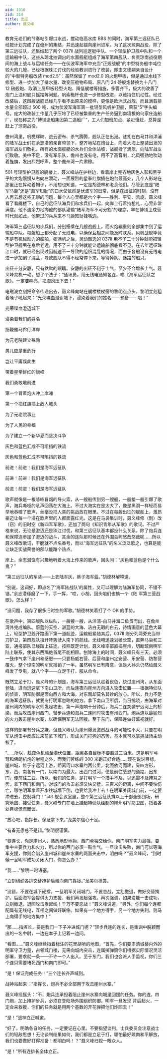 ```yaml
---
aid: 1010
zid: 314
title: 出征
author: 聂义峰
---
```


教育元老们的节奏帖引爆口水战，搅动临高水库 BBS 的同时，海军第三远征队已经按计划完成了在儋州的集结，并迅速起锚向崖州进军。为了这次琼南战役，除了第三远征队，还集结起了两个 037II 战列巡逻艇中队、一个轻型护卫舰中队和一个运输船中队，这些从琼北抽调出的水面舰艇组成了海军第四舰队，负责琼南战役期间的海上战斗与运输任务——在伏波军海军中充当“正规战舰”的中型特务船中吨位较大的几艘，已经根据珠江讨伐的经验教训进行了改装，即由文德嗣亲自设计的“中型特务船改装 mod2.5”：虽然保留了 mod2.0 的火炮甲板，但是通过水线下修型、进一步加大了排水量、改变压舱物布局、原八门 24 磅舰炮替换为十八门 12 磅舰炮、取消上层甲板轻型火炮、降低艉楼等措施，多管齐下，极大的改善了炮门上浪和舰只摇摆等问题。帆索桅杆也进一步修型改进，以维持住机动性。经过改装后，这四艘战舰已经几乎看不出原来的模样，更像是欧洲式战舰，而且满载排水量全部超过 500 吨，成为伏波军海军第一批轻型风帆护卫舰，荣获“5”字头编号。庞大的改装工作量几乎压垮了已经被繁重的生产任务逼到南墙根的何家庄造船厂，现在称之为“博铺造船集团第二造船厂”，工人们加班加点、紧赶慢赶，总算是赶上了琼南战役。

儋州湾里，帆桅辉映、战云密布、杀气腾腾，舰队正在出港。驻扎在白马井和洋浦的陆军战士们在余志潜的亲自带领下，整齐地站在炮台上，向着大海上整装出发的海军战友们敬礼。所有的水面舰艇的水兵们全体站坡，战舰挂了满旗，向陆军战友们致敬。美中不足，没有军乐队，儋州也没有电，用不了高音喇，北风强劲地吹动着旌旗，发出烈烈呼声，整个儋州湾一片肃穆。

501 号轻型护卫舰的艉楼上，聂义峰站在护栏边，看着岸上整齐地灰色人影和黑乎乎的大炮慢慢从右向左滑动，一面展烈的星拳红旗插在炮台最高处，几个人影站在那里正在挥动着帽子，不用想也知道，一定是胡德林和老余他们。尽管到底是“陆军马鹿”还是“海军知耻”的口水仗依然是伏波军的日常，但是在出征的时刻，没有人再去想这些无聊的问题，每个人心里都是六个字——胜利、平安、凯旋。聂义峰看了看艉楼下，自己的远征队海兵们和水兵们一起，向岸上行着持枪礼，心里非常满意。他不遗余力地向他的部队灌输“陆军海军不可分割”的理念，早在博铺卫戍营时代就如此，他带过的兵从来不马鹿知耻挂嘴边。

海军第三远征队的步兵们，分别搭乘在几艘战舰上，而火炮辎重则全部集中到了运输船中队。每艘船上都分配了无线电，以确保互相之间能及时联系。风帆战舰毕竟不是有机械动力的船舶，张满帆之后，灵动飘逸的 037II 用不了二十分钟就能把轻型护卫舰甩在身后老远，用不了三十分钟就能让运输船彻底看不见。在去年远征珠江口时，就已经出现过因航速不一导致的组织混乱的情况，而由于各船没有无线电进一步加剧了混乱，导致舰队不得不经常停下来，等待掉队、迷路的船只。

出征十分安静，只有默默的眼睛。安静的出征不利于士气，至少不会增长士气。聂义峰灵机一动，想了个法子：“通讯员，用无线电通知各连，唱《海军远征队之歌》，一定要响亮，把海风压下去！”

电磁波立刻把命令传递出去，聂义峰向站在艉楼楼梯旁的黎明点点头，黎明立刻粗着嗓子吼起来：“光荣喋血澄迈城下，浸染着我们的姓名——预备——唱！”

光荣喋血澄迈城下

浸染着我们的姓名

扬鞭催马伶仃洋岸

为元老院建立殊勋

男儿应是重危行

岂让平庸误此生

带着星拳鲜红的旗帜

我们勇敢地前进

第一个冒着炮火冲上岸滩

第一个把红旗插上敌人城头

为了元老院事业

为了人民的幸福

为了建立一个新华夏而坚决斗争

灰色和蓝色汇成不可阻挡的铁流

灰色和蓝色汇成不可阻挡的铁流

前进！前进！我们是海军远征队

前进！前进！我们是海军远征队

前进！前进！我们是海军远征队

歌声就像是一根哧哧冒烟的导火索，从一艘船传到另一艘船，一艘接一艘引爆了歌声，海兵嘶哑的吼声回荡在大海上。不过大海实在是太大了，像是黑洞一样轻而易举地吞噬了歌声，丝毫没把人类的挑战放在眼里。不过在每艘出征的舰船上，激昂豪迈让每一个浸在歌声里的人都面露红光。这是在马袅集训时，聂义峰修（剽）改（窃）的旧时空《新四军军歌》，还加了两句《知识青年从军歌》的歌词。不过严格来说，无论是澄迈还是珠江讨伐，和第三远征队基本都没什么关系，除了炮兵连和保障连参加了澄迈的战斗，其余的连队那时候还在外围岛屿悠哉悠哉呢……所以聂义峰改歌词，干脆就不点名番号，而以“海军远征队”的名义泛泛歌之，也算是能让缺乏实战荣誉的部队能蹭个热点。

岸上，余志潜饶有兴趣地听着大海上传来的歌声，回头问：“灰色和蓝色是个什么鬼？”

“第三远征队的军装——上衣陆军灰，裤子海军蓝。”胡德林解释道。

“别说，这词好，即点名了‘海军陆战队’的属性，又可以理解为陆海军协同，不错不错。”余志潜琢磨了一下，手一挥，“哎，小胡，回头咱们也搞一个《陆
军第三营战歌》，怎么样？”

“没问题，我存了很多旧时空的军歌。”胡德林笑着打了个 OK 的手势。

在歌声中，第四舰队以纵队，一艘接一艘，从洋浦-白马井海口鱼贯而出，在儋州湾外完成编队。蔚蓝的天空、湛蓝的大海、洁白无瑕的白云，诗情画意的蓝色大幕上，轻型护卫舰开路画下第一道航迹，运输船紧随其后，037II 则分列两旁充当带刀护卫，第四舰队拉开阵势驶入南下的航线。无线电迅速划破长空，直奔马袅和三亚，通报部队已经踏上征途。按照既定计划，聂义峰率部直捣崖州，切断琼南明军陆上联系，使其东西隔绝首尾不能相顾。刨除海上的时间，聂义峰只有三天，必须一鼓作气拿下崖州和感恩——只要杨威右营、后营和崖州定安营、乐安营、防黎营覆灭，整个琼南的明军就报销了一半。虽然明军已有降意，但是大孙头仍然给聂义峰发了专电，就八个字——立足于打，服从命令。

既然立足于打，聂义峰的计划是，海军第三远征队趁着夜色，绕过崖州湾，从东面登陆，进而迅速拿下南山卫所，而后连夜向崖州方向进入攻击位置——根据特侦队的侦查，明军防御是面向西方和大海，对东面却莫名其妙的放心。所以，兵力不足的海军远征队，就要专打明军忽略的地方。拿下南山卫所后，当日拂晓，由海军对崖州湾内的明军水师发起攻击，第一声炮响十分钟后，海兵二连突袭宁远河上的桥梁，而后攻击崖州西门，轻步兵连和海兵二连同时攻击崖州西门。炮兵连以最猛烈的火力轰击崖州水寨，以确保明军无法回援。至于东门，保障连做好监视就好。

这样的部署有分兵之嫌，但聂义峰认为崖州爆发激烈战斗的可能性不大，只要在明军从炮击中反应过来前拿下城门，形成关门打狗的态势，基本就可以掌握战场主动权了。

“……所以，趁夜色机动至潜伏位置，距离各自目标不要超过三百米。这是明军弓弩和佛朗机炮的射程之外，而我们苦练的 300 米跑正好合适……现在说说目标，崖州城，位于宁远河上游，距离河口水寨约两公里，北面依河而建，呈四方形，东、西、南各有一门，以南门为最大。出西门过河，便是前往感恩的道路。出东门，便前往三亚。所以，我们的任务，是打明军一个措手不及，以迅雷不及掩耳之势，拿下西门和南门。对城门的攻击必须又快又猛，三百米的距离，中间不要怕伤亡，哪怕明军拿着开水往城墙下倒，也要给我冲上去！在明军关闭城门前，一定要冲进去，控制城门！”501 舰会议室里，整个第三远征队排以上干部全部到场，研究地图、接受任务，聂义峰专门在墙上挂起特侦队绘制的崖州明军防卫图，指着各处目标侃侃而谈。

“放心吧，指挥长，保证拿下来。”龙美尔信心十足。

“有备无患总不是错。”黎明很谨慎。

“黎连长，你是崖州人，熟悉地形地物，西门单独交给你。南门明军实力最强，要集中主要兵力和火力，所以你的西门必须一鼓作气。一旦攻击失败，南门可以等海军支援，你则会陷入崖州城和崖州水寨的两面夹击中，明白吗？”聂义峰问，“到时候一旦明军成功关闭大门，你怎么办？”

“我……”黎明一时语塞。

“立刻组织各排交替掩护后撤向南门靠拢。”龙美尔抢答。

“没错，不要在城下硬撑。一旦明军关闭城门，不要恋战，立刻撤退，做好交替掩护。后面海军会提供火力支援，我们再发起强攻。再次强调，如果没能一击成功，立刻撤退，退回攻击发起线！千万不要恋战！”聂义峰说道，“另外，你们每个连都配属有无线电，互相之间做好联络。如果有一个地方得手，另一个地方失利，则马上向得手的地方集中！”

“那……指挥长，要是我们一下子冲进城门呢？”轻步兵连的连长，是集训中脱颖而出的一名中尉，一边在本子上记着一边问。

“看图……”聂义峰继续指着标注的花里胡哨的地图，“首先，你们要肃清城楼内外的明军守卫力量，占领城门楼，无需向城内突击，连属掷弹筒你们根据实际情况灵活部署，要求就一条——不许一个人出入。至于东门，我们也会派人手监视，你们三个连只需要堵死西门和南门即可。”

“是！保证完成任务！”三个连长齐声喊到。

战神站起来：“指挥长，炮兵不必全部用于攻击崖州水寨。”

聂义峰摇摇头：“不，炮兵连承担着阻止崖州水寨向城里回援的任务。你的连，四门炮，加上掩护步兵，必须在登陆场外围组织防御。明军一旦发现
背后起火，一定会来救援，你们的任务就是用两个基数的开花弹把他们炸回去！”

“是！”战神立正喊道。

“好了，明确各自的任务，一定要记在心里。不要指望谈判，士兵委员会注意战士们的轻敌思想！无论谈判结果如何，我们都是立足于打，哪怕最好琼南和平解放，我们也要做好打得准备！都明白吗！？”聂义峰扫视一眼众人。

“是！”所有连排长全体立正。
